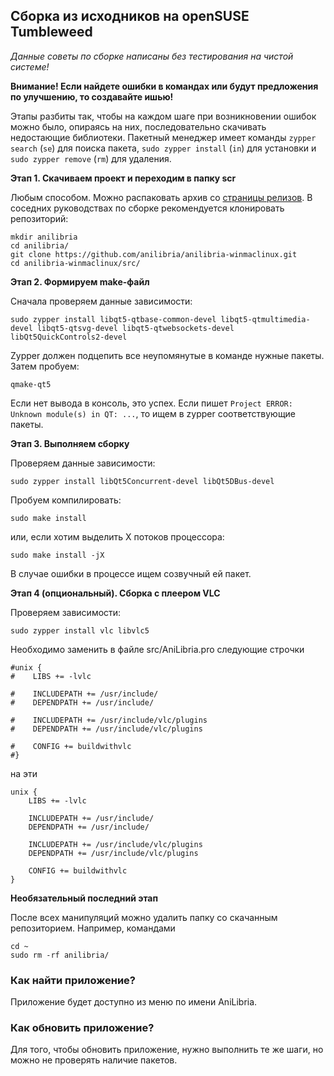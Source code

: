 ## Сборка из исходников на openSUSE Tumbleweed

*Данные советы по сборке написаны без тестирования на чистой системе!*

**Внимание! Если найдете ошибки в командах или будут предложения по улучшению, то создавайте ишью!**

Этапы разбиты так, чтобы на каждом шаге при возникновении ошибок можно было, опираясь на них, последовательно скачивать недостающие библиотеки. Пакетный менеджер имеет команды `zypper search` (`se`) для поиска пакета, `sudo zypper install` (`in`) для установки и `sudo zypper remove` (`rm`) для удаления.


**Этап 1. Скачиваем проект и переходим в папку scr**

Любым способом. Можно распаковать архив со [страницы релизов](https://github.com/safing/portmaster/releases/tag/latest). В соседних руководствах по сборке рекомендуется клонировать репозиторий:
```shell
mkdir anilibria
cd anilibria/
git clone https://github.com/anilibria/anilibria-winmaclinux.git
cd anilibria-winmaclinux/src/
```

**Этап 2. Формируем make-файл**

Сначала проверяем данные зависимости:
```shell
sudo zypper install libqt5-qtbase-common-devel libqt5-qtmultimedia-devel libqt5-qtsvg-devel libqt5-qtwebsockets-devel libQt5QuickControls2-devel
```
Zypper должен подцепить все неупомянутые в команде нужные пакеты. Затем пробуем:
```shell
qmake-qt5
```
Если нет вывода в консоль, это успех. Если пишет `Project ERROR: Unknown module(s) in QT: ...`, то ищем в zypper соответствующие пакеты.


**Этап 3. Выполняем сборку**

Проверяем данные зависимости:
```shell
sudo zypper install libQt5Concurrent-devel libQt5DBus-devel
```

Пробуем компилировать:
```shell
sudo make install
```
или, если хотим выделить X потоков процессора:
```shell
sudo make install -jX
```
В случае ошибки в процессе ищем созвучный ей пакет.


**Этап 4 (опциональный). Сборка с плеером VLC**

Проверяем зависимости:
```shell
sudo zypper install vlc libvlc5
```
Необходимо заменить в файле src/AniLibria.pro следующие строчки
```shell
#unix {
#    LIBS += -lvlc

#    INCLUDEPATH += /usr/include/
#    DEPENDPATH += /usr/include/

#    INCLUDEPATH += /usr/include/vlc/plugins
#    DEPENDPATH += /usr/include/vlc/plugins

#    CONFIG += buildwithvlc
#}
```
на эти
```shell
unix {
    LIBS += -lvlc

    INCLUDEPATH += /usr/include/
    DEPENDPATH += /usr/include/

    INCLUDEPATH += /usr/include/vlc/plugins
    DEPENDPATH += /usr/include/vlc/plugins

    CONFIG += buildwithvlc
}
```

**Необязательный последний этап**

После всех манипуляций можно удалить папку со скачанным репозиторием. Например, командами
```shell
cd ~
sudo rm -rf anilibria/
```

### Как найти приложение?
Приложение будет доступно из меню по имени AniLibria.

### Как обновить приложение?
Для того, чтобы обновить приложение, нужно выполнить те же шаги, но можно не проверять наличие пакетов.
